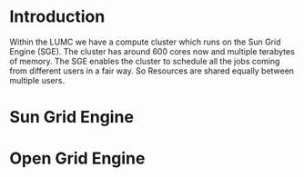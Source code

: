 # Introduction
Within the LUMC we have a compute cluster which runs on the Sun Grid Engine (SGE). The cluster has around 600 cores now and multiple terabytes of memory.
The SGE enables the cluster to schedule all the jobs coming from different users in a fair way. So Resources are shared equally between multiple users. 

# Sun Grid Engine



# Open Grid Engine